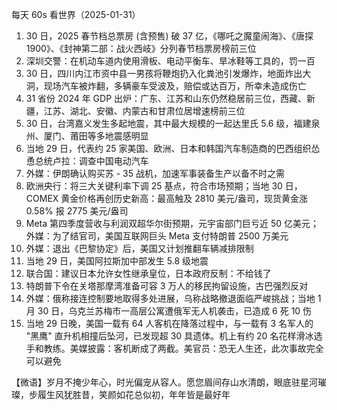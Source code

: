 每天 60s 看世界（2025-01-31）

1. 30 日，2025 春节档总票房 (含预售) 破 37 亿，《哪吒之魔童闹海》、《唐探 1900》、《封神第二部：战火西岐》分列春节档票房榜前三位
2. 深圳交警：在机动车道内使用滑板、电动平衡车、旱冰鞋等工具的，罚一百
3. 30 日，四川内江市资中县一男孩将鞭炮扔入化粪池引发爆炸，地面炸出大洞，现场汽车被炸翻，多辆豪车受波及，赔偿或达百万，所幸未造成伤亡
4. 31 省份 2024 年 GDP 出炉：广东、江苏和山东仍然稳居前三位，西藏、新疆，江苏、湖北、安徽、内蒙古和甘肃位居增速榜前三位
5. 30 日，台湾嘉义发生多起地震，其中最大规模的一起达里氏 5.6 级，福建泉州、厦门、莆田等多地震感明显
6. 当地 29 日，代表约 25 家美国、欧洲、日本和韩国汽车制造商的巴西组织怂恿总统卢拉：调查中国电动汽车
7. 外媒：伊朗确认购买苏 - 35 战机，加速军事装备生产以备不时之需
8. 欧洲央行：将三大关键利率下调 25 基点，符合市场预期；当地 30 日，COMEX 黄金价格再创历史新高：最高触及 2810 美元/盎司，现货黄金涨 0.58% 报 2775 美元/盎司
9. Meta 第四季度营收与利润双超华尔街预期，元宇宙部门巨亏近 50 亿美元；外媒：为了结官司，美国互联网巨头 Meta 支付特朗普 2500 万美元
10. 外媒：退出《巴黎协定》后，美国又计划推翻车辆减排限制
11. 当地 29 日，美国阿拉斯加中部发生 5.8 级地震
12. 联合国：建议日本允许女性继承皇位，日本政府反制：不给钱了
13. 特朗普下令在关塔那摩湾准备可容 3 万人的移民拘留设施，古巴强烈反对
14. 外媒：俄称接连控制要地取得多处进展，乌称战略撤退面临严峻挑战；当地 1 月 30 日，乌克兰苏梅市一高层公寓遭俄军无人机袭击，已造成 6 死 10 伤
15. 当地 29 日晚，美国一载有 64 人客机在降落过程中，与一载有 3 名军人的 "黑鹰" 直升机相撞后坠河，已发现超 30 具遗体。机上有约 20 名花样滑冰选手和教练。美媒披露：客机断成了两截。美官员：恐无人生还，此次事故完全可以避免

【微语】岁月不掩少年心，时光偏宠从容人。愿您眉间存山水清朗，眼底驻星河璀璨，步履生风犹胜昔，笑颜如花总似初，年年皆是最好年